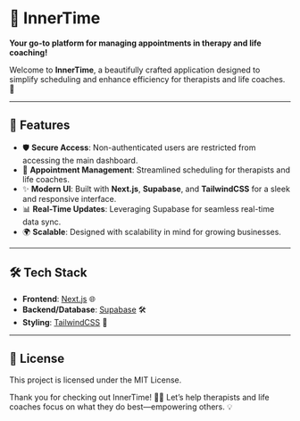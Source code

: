 # 🌟 **InnerTime**  
**Your go-to platform for managing appointments in therapy and life coaching!**  

Welcome to **InnerTime**, a beautifully crafted application designed to simplify scheduling and enhance efficiency for therapists and life coaches. 🚀  

---

## 🎯 **Features**
- 🛡️ **Secure Access**: Non-authenticated users are restricted from accessing the main dashboard.  
- 📅 **Appointment Management**: Streamlined scheduling for therapists and life coaches.  
- ✨ **Modern UI**: Built with **Next.js**, **Supabase**, and **TailwindCSS** for a sleek and responsive interface.  
- 📊 **Real-Time Updates**: Leveraging Supabase for seamless real-time data sync.  
- 🌍 **Scalable**: Designed with scalability in mind for growing businesses.  

---

## 🛠️ **Tech Stack**
- **Frontend**: [Next.js](https://nextjs.org/) 🌐  
- **Backend/Database**: [Supabase](https://supabase.io/) 🛠️  
- **Styling**: [TailwindCSS](https://tailwindcss.com/) 🎨  

---

## 📜 **License**
This project is licensed under the MIT License.

Thank you for checking out InnerTime! 💖✨
Let’s help therapists and life coaches focus on what they do best—empowering others. 💡
